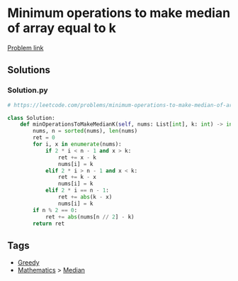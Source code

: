 # Minimum operations to make median of array equal to k

[Problem link](https://leetcode.com/problems/minimum-operations-to-make-median-of-array-equal-to-k/)

## Solutions


### Solution.py
```py
# https://leetcode.com/problems/minimum-operations-to-make-median-of-array-equal-to-k/

class Solution:
    def minOperationsToMakeMedianK(self, nums: List[int], k: int) -> int:
        nums, n = sorted(nums), len(nums)
        ret = 0
        for i, x in enumerate(nums):
            if 2 * i < n - 1 and x > k:
                ret += x - k
                nums[i] = k
            elif 2 * i > n - 1 and x < k:
                ret += k - x
                nums[i] = k
            elif 2 * i == n - 1:
                ret += abs(k - x)
                nums[i] = k
        if n % 2 == 0:
            ret += abs(nums[n // 2] - k)
        return ret
```
## Tags

* [Greedy](/README.md#Greedy)
* [Mathematics](/README.md#Mathematics) > [Median](/README.md#Mathematics-Median)
